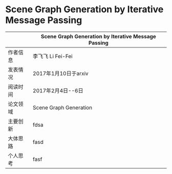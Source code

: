 #  Scene Graph Generation by Iterative Message Passing
|               | Scene Graph Generation by Iterative Message Passing |
| ------------- | -------------            |
| 作者信息  | 李飞飞 Li Fei-Fei             |
| 发表情况 | 2017年1月10日于arxiv           |
| 阅读时间 | 2017年2月4日--6日              |
| 论文领域 | Scene Graph Generation        |
| 主要创新 |          fdsa                 |
| 大体思路 |              fasd             |
| 个人思考 |                  fasf         |
